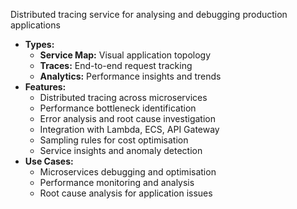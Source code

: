 Distributed tracing service for analysing and debugging production applications
- **Types:**
    - **Service Map:** Visual application topology
    - **Traces:** End-to-end request tracking
    - **Analytics:** Performance insights and trends
- **Features:**
    - Distributed tracing across microservices
    - Performance bottleneck identification
    - Error analysis and root cause investigation
    - Integration with Lambda, ECS, API Gateway
    - Sampling rules for cost optimisation
    - Service insights and anomaly detection
- **Use Cases:**
    - Microservices debugging and optimisation
    - Performance monitoring and analysis
    - Root cause analysis for application issues